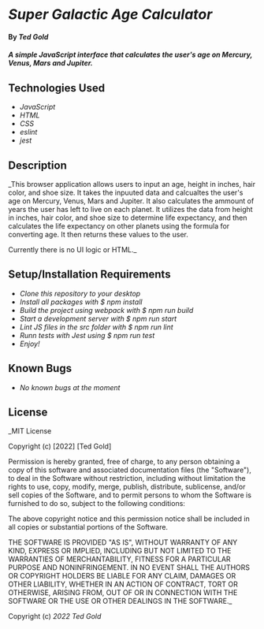 # _Super Galactic Age Calculator_

#### By _Ted Gold_

#### _A simple JavaScript interface that calculates the user's age on Mercury, Venus, Mars and Jupiter._

## Technologies Used

* _JavaScript_
* _HTML_
* _CSS_
* _eslint_
* _jest_

## Description

_This browser application allows users to input an age, height in inches, hair color, and shoe size. It takes the inpuuted data and calcualtes the user's age on Mercury, Venus, Mars and Jupiter. It also calculates the ammount of years the user has left to live on each planet. It utilizes the data from height in inches, hair color, and shoe size to determine life expectancy, and then calculates the life expectancy on other planets using the formula for converting age. It then returns these values to the user. 

Currently there is no UI logic or HTML._

## Setup/Installation Requirements

* _Clone this repository to your desktop_
* _Install all packages with $ npm install_
* _Build the project using webpack with $ npm run build_
* _Start a development server with $ npm run start_
* _Lint JS files in the src folder with $ npm run lint_
* _Runn tests with Jest using $ npm run test_
* _Enjoy!_

## Known Bugs

* _No known bugs at the moment_

## License

_MIT License

Copyright (c) [2022] [Ted Gold]

Permission is hereby granted, free of charge, to any person obtaining a copy
of this software and associated documentation files (the "Software"), to deal
in the Software without restriction, including without limitation the rights
to use, copy, modify, merge, publish, distribute, sublicense, and/or sell
copies of the Software, and to permit persons to whom the Software is
furnished to do so, subject to the following conditions:

The above copyright notice and this permission notice shall be included in all
copies or substantial portions of the Software.

THE SOFTWARE IS PROVIDED "AS IS", WITHOUT WARRANTY OF ANY KIND, EXPRESS OR
IMPLIED, INCLUDING BUT NOT LIMITED TO THE WARRANTIES OF MERCHANTABILITY,
FITNESS FOR A PARTICULAR PURPOSE AND NONINFRINGEMENT. IN NO EVENT SHALL THE
AUTHORS OR COPYRIGHT HOLDERS BE LIABLE FOR ANY CLAIM, DAMAGES OR OTHER
LIABILITY, WHETHER IN AN ACTION OF CONTRACT, TORT OR OTHERWISE, ARISING FROM,
OUT OF OR IN CONNECTION WITH THE SOFTWARE OR THE USE OR OTHER DEALINGS IN THE
SOFTWARE._

Copyright (c) _2022_ _Ted Gold_